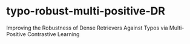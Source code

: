 # typo-robust-multi-positive-DR
Improving the Robustness of Dense Retrievers Against Typos via Multi-Positive Contrastive Learning

